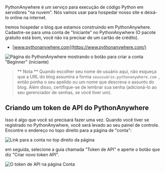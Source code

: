 PythonAnywhere é um serviço para execução de código Python em servidores "na nuvem". Nós vamos usar para hospedar nosso site e deixá-lo online na internet.

Iremos hospedar o blog que estamos construindo em PythonAnywhere. Cadastre-se para uma conta de "Iniciante" no PythonAnywhere (O pacote gratuito está bom, você não ira precisar de um cartão de crédito).

* [www.pythonanywhere.com](https://www.pythonanywhere.com/)

![Página do PythonAnywhere mostrando o botão para criar a conta "Beginner" (iniciante)](../deploy/images/pythonanywhere_beginner_account_button.png)

> ** Nota ** Quando escolher seu nome de usuário aqui, não esqueça que a URL do blog assumira a forma `seuusuário.pythonanywhere.com `, então ponha o seu apelido ou um nome que descreva o assunto do blog. Além disso, certifique-se de lembrar sua senha (adicioná-lo ao seu gerenciador de senhas, se você tiver um).

## Criando um token de API do PythonAnywhere

Isso é algo que você só precisará fazer uma vez. Quando você tiver se registrado no PythonAnywhere, você será levado ao seu painel de controle. Encontre o endereço no topo direito para a página de "conta":

![Link para a conta no top direito da página](../deploy/images/pythonanywhere_account.png)

em seguida, selecione a guia chamada "Token de API" e aperte o botão que diz "Criar novo token API".

![O token de API na página Conta](../deploy/images/pythonanywhere_create_api_token.png)